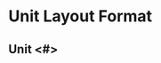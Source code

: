 # Unit Layout Format

## Unit <#> <Title>

* Week <#>: <Title>
  * Unit <#> <Title>
  * Section <#> <Title>
  * Unit <#> Summary
  * Unit <#> Further Reading (*Aggregated from all Sections*)




